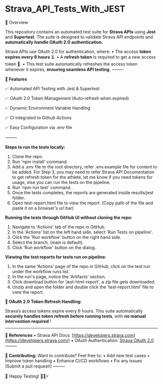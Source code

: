 # Strava_API_Tests_With_JEST
📌 Overview

This repository contains an automated test suite for **Strava APIs** using **Jest** and **Supertest**. The suite is designed to validate Strava API endpoints and **automatically handle OAuth 2.0 authentication.**

Strava APIs use OAuth 2.0 for authentication, where:
	•	The access **token expires every 6 hours** ⏳.
	•	A **refresh token** is required to get a new access token 🔄.
	•	This test suite automatically refreshes the access token whenever it expires, **ensuring seamless API testing**.
⸻

**🔹 Features**

✅ Automated API Testing with Jest & Supertest

✅ OAuth 2.0 Token Management (Auto-refresh when expired)

✅ Dynamic Environment Variable Handling

✅ CI Integrated to Github Actions

✅ Easy Configuration via .env file

⸻

**Steps to run the tests locally:**
1. Clone the repo.
2. Run 'npm install' command.
3. Add a .env file to the root directory, refer .env.example file for content to be added.
For Step 3, you may need to refer Strava API Documentation to get refresh token for the athlete, let me know if you need tokens for usage, else you can run the tests on the pipeline.
4. Run 'npm run test' command.
5. Once the tests completes, the reports are generated inside results/jest folder.
6. Open test-report.html file to view the report. (Copy path of the file and paste it on a browser's url bar)

**Running the tests through GitHub UI without cloning the repo:**
1. Navigate to 'Actions' tab of the repo in GitHub.
2. In the 'Actions' list on the left hand side, select 'Run Tests on pipeline'.
3. Click the 'Run workflow' button on the right hand side.
4. Select the branch, (main is default).
5. Click 'Run workflow' button on the dialog.

**Viewing the test reports for tests run on pipeline:**
1. In the same 'Actions' page of the repo in GitHub, click on the test run under the workflow runs list.
2. In the run's page, notice the 'Artifacts' section.
3. Click download button for 'jest-html-report', a zip file gets downloaded.
4. Unzip and open the folder and double click the 'test-report.html' file to view the report.


**🔑 OAuth 2.0 Token Refresh Handling:**

Strava’s access tokens expire every 6 hours. This suite automatically **securely handles token refresh before running tests**, with **no manual intervention required** !
____

**📖 References**
	•	Strava API Docs: [https://developers.strava.com](https://developers.strava.com/)
	•	OAuth Authentication: [Strava OAuth 2.0](https://developers.strava.com/docs/authentication/#oauthoverview)
⸻

**🙌 Contributing:**
Want to contribute? Feel free to:
	•	Add new test cases
	•	Improve token handling
	•	Enhance CI/CD workflows
	•	Fix any issues (Submit a pull request!)
⸻

🚀 Happy Testing! 🏃‍♂️⚡

